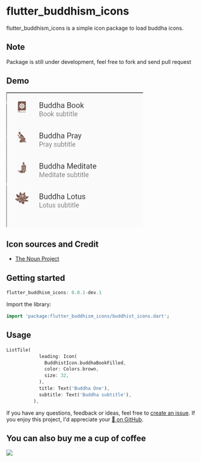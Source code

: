 # flutter_buddhism_icons 

flutter_buddhism_icons is a simple icon package to load buddha icons.   

## Note  
Package is still under development, feel free to fork and send pull request

## Demo
![Image](https://github.com/CodingWithTashi/flutter_buddhism_icons/blob/main/example/demo/demo.png?raw=true)

## Icon sources and Credit
* [The Noun Project](https://thenounproject.com/)


## Getting started

```dart
flutter_buddhism_icons: 0.0.1-dev.1

```   
Import the library:
```dart
import 'package:flutter_buddhism_icons/buddhist_icons.dart';

```
## Usage   

```dart
ListTile(
            leading: Icon(
              BuddhistIcon.buddhaBookFilled,
              color: Colors.brown,
              size: 32,
            ),
            title: Text('Buddha One'),
            subtitle: Text('Buddha subtitle'),
          ),
```   


If you have any questions, feedback or ideas, feel free to [create an
issue](https://github.com/CodingWithTashi/flutter_buddhism_icons/issues/new). If you enjoy this
project, I'd appreciate your [🌟 on GitHub](https://github.com/CodingWithTashi/flutter_buddhism_icons/).   

## You can also buy me a cup of coffee   
<a href="https://www.buymeacoffee.com/codingwithtashi"><img src="https://cdn.buymeacoffee.com/buttons/v2/default-yellow.png" width=200px></a>

